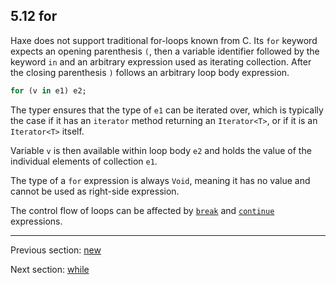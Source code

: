 ## 5.12 for

Haxe does not support traditional for-loops known from C. Its `for` keyword expects an opening parenthesis `(`, then a variable identifier followed by the keyword `in` and an arbitrary expression used as iterating collection. After the closing parenthesis `)` follows an arbitrary loop body expression.

```haxe
for (v in e1) e2;
```

The typer ensures that the type of `e1` can be iterated over, which is typically the case if it has an `iterator` method returning an `Iterator<T>`, or if it is an `Iterator<T>` itself.

Variable `v` is then available within loop body `e2` and holds the value of the individual elements of collection `e1`.

The type of a `for` expression is always `Void`, meaning it has no value and cannot be used as right-side expression.

The control flow of loops can be affected by [`break`](expression-break.md) and [`continue`](expression-continue.md) expressions.

---

Previous section: [new](expression-new.md)

Next section: [while](expression-while.md)